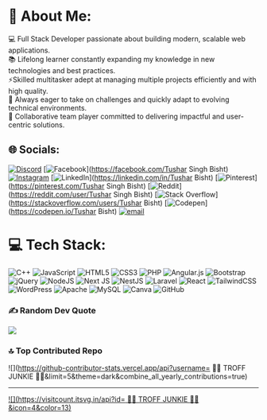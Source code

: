 # 💫 About Me:
💻 Full Stack Developer passionate about building modern, scalable web applications.<br>📚 Lifelong learner constantly expanding my knowledge in new technologies and best practices.<br>⚡Skilled multitasker adept at managing multiple projects efficiently and with high quality.<br>🚀 Always eager to take on challenges and quickly adapt to evolving technical environments.<br>🤝 Collaborative team player committed to delivering impactful and user-centric solutions.


## 🌐 Socials:
[![Discord](https://img.shields.io/badge/Discord-%237289DA.svg?logo=discord&logoColor=white)](https://discord.gg/https://discord.gg/PKSyGKHm) [![Facebook](https://img.shields.io/badge/Facebook-%231877F2.svg?logo=Facebook&logoColor=white)](https://facebook.com/Tushar Singh Bisht) [![Instagram](https://img.shields.io/badge/Instagram-%23E4405F.svg?logo=Instagram&logoColor=white)](https://instagram.com/tushar___bisht__16) [![LinkedIn](https://img.shields.io/badge/LinkedIn-%230077B5.svg?logo=linkedin&logoColor=white)](https://linkedin.com/in/Tushar Bisht) [![Pinterest](https://img.shields.io/badge/Pinterest-%23E60023.svg?logo=Pinterest&logoColor=white)](https://pinterest.com/Tushar Singh Bisht) [![Reddit](https://img.shields.io/badge/Reddit-%23FF4500.svg?logo=Reddit&logoColor=white)](https://reddit.com/user/Tushar Singh Bisht) [![Stack Overflow](https://img.shields.io/badge/-Stackoverflow-FE7A16?logo=stack-overflow&logoColor=white)](https://stackoverflow.com/users/Tushar Bisht) [![Codepen](https://img.shields.io/badge/Codepen-000000?logo=codepen&logoColor=white)](https://codepen.io/Tushar Bisht) [![email](https://img.shields.io/badge/Email-D14836?logo=gmail&logoColor=white)](mailto:tusharbisht706@gmail.com) 

# 💻 Tech Stack:
![C++](https://img.shields.io/badge/c++-%2300599C.svg?style=for-the-badge&logo=c%2B%2B&logoColor=white) ![JavaScript](https://img.shields.io/badge/javascript-%23323330.svg?style=for-the-badge&logo=javascript&logoColor=%23F7DF1E) ![HTML5](https://img.shields.io/badge/html5-%23E34F26.svg?style=for-the-badge&logo=html5&logoColor=white) ![CSS3](https://img.shields.io/badge/css3-%231572B6.svg?style=for-the-badge&logo=css3&logoColor=white)  ![PHP](https://img.shields.io/badge/php-%23777BB4.svg?style=for-the-badge&logo=php&logoColor=white) ![Angular.js](https://img.shields.io/badge/angular.js-%23E23237.svg?style=for-the-badge&logo=angularjs&logoColor=white) ![Bootstrap](https://img.shields.io/badge/bootstrap-%238511FA.svg?style=for-the-badge&logo=bootstrap&logoColor=white) ![jQuery](https://img.shields.io/badge/jquery-%230769AD.svg?style=for-the-badge&logo=jquery&logoColor=white) ![NodeJS](https://img.shields.io/badge/node.js-6DA55F?style=for-the-badge&logo=node.js&logoColor=white) ![Next JS](https://img.shields.io/badge/Next-black?style=for-the-badge&logo=next.js&logoColor=white) ![NestJS](https://img.shields.io/badge/nestjs-%23E0234E.svg?style=for-the-badge&logo=nestjs&logoColor=white) ![Laravel](https://img.shields.io/badge/laravel-%23FF2D20.svg?style=for-the-badge&logo=laravel&logoColor=white) ![React](https://img.shields.io/badge/react-%2320232a.svg?style=for-the-badge&logo=react&logoColor=%2361DAFB) ![TailwindCSS](https://img.shields.io/badge/tailwindcss-%2338B2AC.svg?style=for-the-badge&logo=tailwind-css&logoColor=white) ![WordPress](https://img.shields.io/badge/WordPress-%23117AC9.svg?style=for-the-badge&logo=WordPress&logoColor=white) ![Apache](https://img.shields.io/badge/apache-%23D42029.svg?style=for-the-badge&logo=apache&logoColor=white) ![MySQL](https://img.shields.io/badge/mysql-4479A1.svg?style=for-the-badge&logo=mysql&logoColor=white) ![Canva](https://img.shields.io/badge/Canva-%2300C4CC.svg?style=for-the-badge&logo=Canva&logoColor=white) ![GitHub](https://img.shields.io/badge/github-%23121011.svg?style=for-the-badge&logo=github&logoColor=white)



### ✍️ Random Dev Quote
![](https://quotes-github-readme.vercel.app/api?type=horizontal&theme=dark)

### 🔝 Top Contributed Repo
![](https://github-contributor-stats.vercel.app/api?username= 💭💭 TROFF JUNKIE 💭💭&limit=5&theme=dark&combine_all_yearly_contributions=true)

---
[![](https://visitcount.itsvg.in/api?id= 💭💭 TROFF JUNKIE 💭💭&icon=4&color=13)](https://visitcount.itsvg.in)

<!-- Proudly created with GPRM ( https://gprm.itsvg.in ) -->
